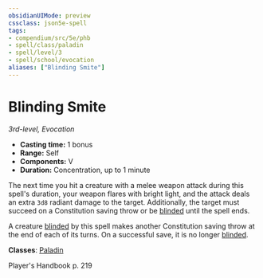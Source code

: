 ```yaml
---
obsidianUIMode: preview
cssclass: json5e-spell
tags:
- compendium/src/5e/phb
- spell/class/paladin
- spell/level/3
- spell/school/evocation
aliases: ["Blinding Smite"]
---
```

# Blinding Smite
*3rd-level, Evocation*  

- **Casting time:** 1 bonus
- **Range:** Self
- **Components:** V
- **Duration:** Concentration, up to 1 minute

The next time you hit a creature with a melee weapon attack during this spell's duration, your weapon flares with bright light, and the attack deals an extra `3d8` radiant damage to the target. Additionally, the target must succeed on a Constitution saving throw or be [blinded](../../../Rules%20&%20Options/5e%20Rules/conditions.md##blinded) until the spell ends.

A creature [blinded](../../../Rules%20&%20Options/5e%20Rules/conditions.md##blinded) by this spell makes another Constitution saving throw at the end of each of its turns. On a successful save, it is no longer [blinded](../../../Rules%20&%20Options/5e%20Rules/conditions.md.md##blinded).

**Classes**: [Paladin](../../classes/paladin.md#)

Player's Handbook p. 219